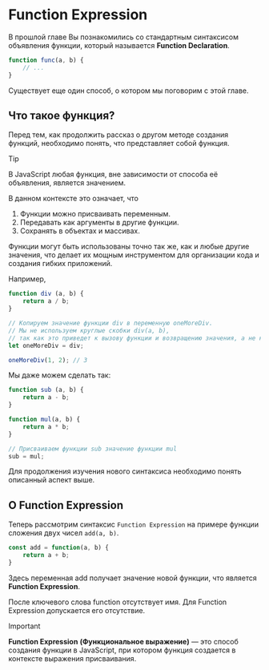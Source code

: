 # Function Expression

В прошлой главе Вы познакомились со стандартным синтаксисом объявления функции, который называется **Function Declaration**.
```js
function func(a, b) {
    // ...
}
```
Существует еще один способ, о котором мы поговорим с этой главе.

## Что такое функция?

Перед тем, как продолжить рассказ о другом методе создания функций, необходимо понять, что представляет собой функция.

> [!TIP]
> В JavaScript любая функция, вне зависимости от способа её объявления, является значением.

В данном контексте это означает, что
1. Функции можно присваивать переменным.
2. Передавать как аргументы в другие функции.
3. Сохранять в объектах и массивах.

Функции могут быть использованы точно так же, как и любые другие значения, что делает их мощным инструментом для организации кода и создания гибких приложений.

Например,
```js
function div (a, b) {
    return a / b;
}

// Копируем значение функции div в переменную oneMoreDiv.
// Мы не используем круглые скобки div(a, b), 
// так как это приведет к вызову функции и возвращению значения, а не копированию функции.
let oneMoreDiv = div;

oneMoreDiv(1, 2); // 3
```

Мы даже можем сделать так:
```js
function sub (a, b) {
    return a - b;
}

function mul(a, b) {
    return a * b;
}

// Присваиваем функции sub значение функции mul
sub = mul; 
```

Для продолжения изучения нового синтаксиса необходимо понять описанный аспект выше.

## О Function Expression

Теперь рассмотрим синтаксис `Function Expression` на примере функции сложения двух чисел `add(a, b)`.

```js
const add = function(a, b) {
    return a + b;
}
```

Здесь переменная add получает значение новой функции, что является **Function Expression**.

После ключевого слова function отсутствует имя. Для Function Expression допускается его отсутствие.

> [!IMPORTANT]
> **Function Expression** **(Функциональное выражение)** — это способ создания функции в JavaScript, при котором функция создается в контексте выражения присваивания.